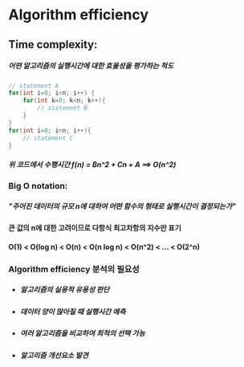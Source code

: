# Algorithm efficiency
## Time complexity:
##### 어떤 알고리즘의 실행시간에 대한 효율성을 평가하는 척도

```c++
// statement A
for(int i=0; i<n; i++) {
	for(int k=0; k<n; k++){
		// statement B
	}
}
for(int i=0; i<n; i++){
	// statement C
}
```
##### 위 코드에서 수행시간 f(n) = Bn^2 + Cn + A   ==> O(n^2)

### Big O notation:
##### "주어진 데이터의 규모 n에 대하여 어떤 함수의 형태로 실행시간이 결정되는가"
#### 큰 값의 n에 대한 고려이므로 다항식 최고차항의 지수만 표기

#### O(1) < O(log n) < O(n) < O(n log n) < O(n^2) < ... < O(2^n)

### Algorithm efficiency 분석의 필요성
+ ##### 알고리즘의 실용적 유용성 판단
+ ##### 데이터 양이 많아질 때 실행시간 예측
+ ##### 여러 알고리즘을 비교하여 최적의 선택 가능
+ ##### 알고리즘 개선요소 발견

